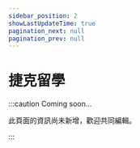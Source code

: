 ```yaml
---
sidebar_position: 2
showLastUpdateTime: true
pagination_next: null
pagination_prev: null
---
```


# 捷克留學

:::caution Coming soon...

此頁面的資訊尚未新增，歡迎共同編輯。

:::
